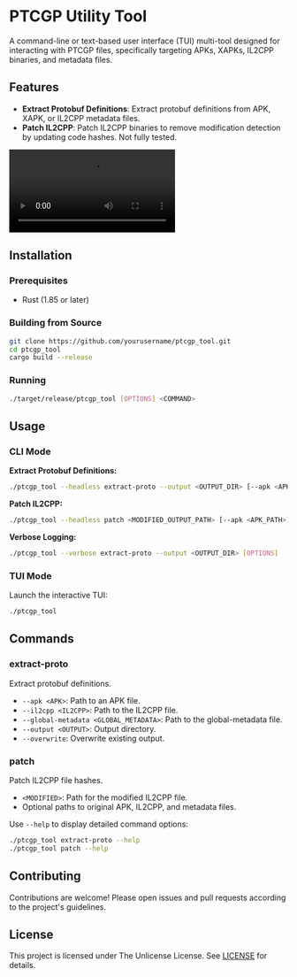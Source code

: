 # PTCGP Utility Tool

A command-line or text-based user interface (TUI) multi-tool designed for interacting with PTCGP files, specifically targeting APKs, XAPKs, IL2CPP binaries, and metadata files.

## Features

- **Extract Protobuf Definitions**: Extract protobuf definitions from APK, XAPK, or IL2CPP metadata files.
- **Patch IL2CPP**: Patch IL2CPP binaries to remove modification detection by updating code hashes. Not fully tested.

<video src="docs/ptcgp_tool_demo.mp4"></video>

## Installation

### Prerequisites

- Rust (1.85 or later)

### Building from Source

```bash
git clone https://github.com/yourusername/ptcgp_tool.git
cd ptcgp_tool
cargo build --release
```

### Running

```bash
./target/release/ptcgp_tool [OPTIONS] <COMMAND>
```

## Usage

### CLI Mode

**Extract Protobuf Definitions:**

```bash
./ptcgp_tool --headless extract-proto --output <OUTPUT_DIR> [--apk <APK_PATH>] [--il2cpp <IL2CPP_PATH> --global-metadata <METADATA_PATH>] [--overwrite]
```

**Patch IL2CPP:**

```bash
./ptcgp_tool --headless patch <MODIFIED_OUTPUT_PATH> [--apk <APK_PATH>] [--il2cpp <IL2CPP_PATH>] [--global-metadata <METADATA_PATH>]
```

**Verbose Logging:**

```bash
./ptcgp_tool --verbose extract-proto --output <OUTPUT_DIR> [OPTIONS]
```

### TUI Mode

Launch the interactive TUI:

```bash
./ptcgp_tool
```

## Commands

### extract-proto

Extract protobuf definitions.

- `--apk <APK>`: Path to an APK file.
- `--il2cpp <IL2CPP>`: Path to the IL2CPP file.
- `--global-metadata <GLOBAL_METADATA>`: Path to the global-metadata file.
- `--output <OUTPUT>`: Output directory.
- `--overwrite`: Overwrite existing output.

### patch

Patch IL2CPP file hashes.

- `<MODIFIED>`: Path for the modified IL2CPP file.
- Optional paths to original APK, IL2CPP, and metadata files.

Use `--help` to display detailed command options:

```bash
./ptcgp_tool extract-proto --help
./ptcgp_tool patch --help
```

## Contributing

Contributions are welcome! Please open issues and pull requests according to the project's guidelines.

## License

This project is licensed under The Unlicense License. See [LICENSE](LICENSE) for details.
